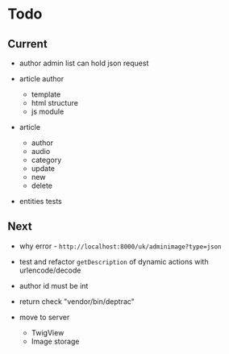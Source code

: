 # Todo

## Current

- author admin list can hold json request

- article author
  - template
  - html structure
  - js module

- article
  - author
  - audio
  - category
  - update
  - new
  - delete

- entities tests

## Next

- why error - `http://localhost:8000/uk/adminimage?type=json`
- test and refactor `getDescription` of dynamic actions with urlencode/decode

- author id must be int

- return check "vendor/bin/deptrac"

- move to server
  - TwigView
  - Image storage
  